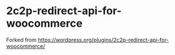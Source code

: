 # 2c2p-redirect-api-for-woocommerce
Forked from https://wordpress.org/plugins/2c2p-redirect-api-for-woocommerce/
